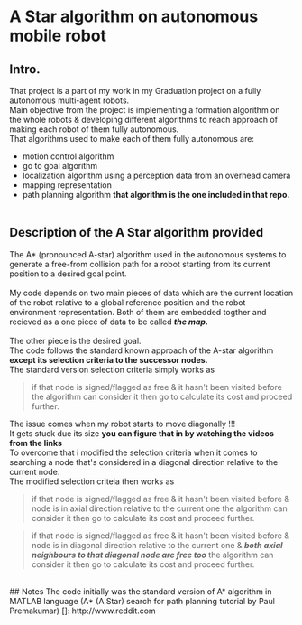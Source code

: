 # A Star algorithm on autonomous mobile robot <br/>
## Intro. 
That project is a part of my work in my Graduation project on a fully autonomous multi-agent robots. <br />
Main objective from the project is implementing a formation algorithm on the whole robots & developing different algorithms to reach approach of making each robot of them fully autonomous.<br /> 
That algorithms used to make each of them fully autonomous are:<br/>
- motion control algorithm 
- go to goal algorithm 
- localization algorithm using a perception data from an overhead camera 
- mapping representation 
- path planning algorithm           **that algorithm is the one included in that repo.**<br/> <br/>

## Description of the A Star algorithm provided
The A* (pronounced A-star) algorithm used in the autonomous systems to generate a free-from collision path for a robot starting from its current position to a desired goal point. <br/>  
My code depends on two main pieces of data which are the current location of the robot relative to a global reference position and the robot environment representation. Both of them are embedded togther and recieved as a one piece of data to be called ***the map.*** <br/> <br/> The other piece is the desired goal. <br/>
The code follows the standard known approach of the A-star algorithm **except its __selection criteria__ to the successor nodes.** <br/>
The standard version selection criteria simply works as 

> if that node is signed/flagged as free & it hasn't been visited before the algorithm can consider it then go to calculate its cost and proceed further.

The issue comes when my robot starts to move diagonally !!! <br/>
It gets stuck due its size __you can figure that in by watching the videos from the links__ <br/>
To overcome that i modified the selection criteria when it comes to searching a node that's considered in a diagonal direction relative to the current node. <br/>
The modified selection criteia then works as 

> if that node is signed/flagged as free & it hasn't been visited before & node is in axial direction relative to the current one the algorithm can consider it then go to calculate its cost and proceed further.

> if that node is signed/flagged as free & it hasn't been visited before & node is in diagonal direction relative to the current one & ***both axial neighbours to that diagonal node are free too*** the algorithm can consider it then go to calculate its cost and proceed further.

<br/>
## Notes
The code initially was the standard version of A* algorithm in MATLAB language (A* (A Star) search for path planning tutorial by Paul Premakumar)
[]: http://www.reddit.com

